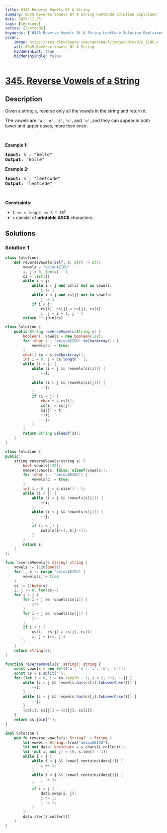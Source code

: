 ```yaml
---
title: 0345 Reverse Vowels Of A String
summary: 0345 Reverse Vowels Of A String LeetCode Solution Explained
date: 2022-11-25
tags: [leetcode]
series: [leetcode]
keywords: ["0345 Reverse Vowels Of A String LeetCode Solution Explained in all languages", "0345 Reverse Vowels Of A String", "LeetCode", "leetcode solution in Python3 C++ Java Go PHP Ruby Swift TypeScript Rust C# JavaScript C", "GeeksforGeeks", "InterviewBit", "Coding Ninjas", "HackerRank", "HackerEarth", "CodeChef", "TopCoder", "AlgoExpert", "freeCodeCamp", "Codeforces", "GitHub", "AtCoder", "Samir Paul"]
cover:
    image: https://res.cloudinary.com/samirpaul/image/upload/w_1100,c_fit,co_rgb:FFFFFF,l_text:Arial_75_bold:0345 Reverse Vowels Of A String - Solution Explained/problem-solving.webp
    alt: 0345 Reverse Vowels Of A String
    hiddenInList: true
    hiddenInSingle: false
---
```



# [345. Reverse Vowels of a String](https://leetcode.com/problems/reverse-vowels-of-a-string)


## Description

<p>Given a string <code>s</code>, reverse only all the vowels in the string and return it.</p>

<p>The vowels are <code>&#39;a&#39;</code>, <code>&#39;e&#39;</code>, <code>&#39;i&#39;</code>, <code>&#39;o&#39;</code>, and <code>&#39;u&#39;</code>, and they can appear in both lower and upper cases, more than once.</p>

<p>&nbsp;</p>
<p><strong class="example">Example 1:</strong></p>
<pre><strong>Input:</strong> s = "hello"
<strong>Output:</strong> "holle"
</pre><p><strong class="example">Example 2:</strong></p>
<pre><strong>Input:</strong> s = "leetcode"
<strong>Output:</strong> "leotcede"
</pre>
<p>&nbsp;</p>
<p><strong>Constraints:</strong></p>

<ul>
	<li><code>1 &lt;= s.length &lt;= 3 * 10<sup>5</sup></code></li>
	<li><code>s</code> consist of <strong>printable ASCII</strong> characters.</li>
</ul>

## Solutions

### Solution 1

<!-- tabs:start -->

```python
class Solution:
    def reverseVowels(self, s: str) -> str:
        vowels = "aeiouAEIOU"
        i, j = 0, len(s) - 1
        cs = list(s)
        while i < j:
            while i < j and cs[i] not in vowels:
                i += 1
            while i < j and cs[j] not in vowels:
                j -= 1
            if i < j:
                cs[i], cs[j] = cs[j], cs[i]
                i, j = i + 1, j - 1
        return "".join(cs)
```

```java
class Solution {
    public String reverseVowels(String s) {
        boolean[] vowels = new boolean[128];
        for (char c : "aeiouAEIOU".toCharArray()) {
            vowels[c] = true;
        }
        char[] cs = s.toCharArray();
        int i = 0, j = cs.length - 1;
        while (i < j) {
            while (i < j && !vowels[cs[i]]) {
                ++i;
            }
            while (i < j && !vowels[cs[j]]) {
                --j;
            }
            if (i < j) {
                char t = cs[i];
                cs[i] = cs[j];
                cs[j] = t;
                ++i;
                --j;
            }
        }
        return String.valueOf(cs);
    }
}
```

```cpp
class Solution {
public:
    string reverseVowels(string s) {
        bool vowels[128];
        memset(vowels, false, sizeof(vowels));
        for (char c : "aeiouAEIOU") {
            vowels[c] = true;
        }
        int i = 0, j = s.size() - 1;
        while (i < j) {
            while (i < j && !vowels[s[i]]) {
                ++i;
            }
            while (i < j && !vowels[s[j]]) {
                --j;
            }
            if (i < j) {
                swap(s[i++], s[j--]);
            }
        }
        return s;
    }
};
```

```go
func reverseVowels(s string) string {
	vowels := [128]bool{}
	for _, c := range "aeiouAEIOU" {
		vowels[c] = true
	}
	cs := []byte(s)
	i, j := 0, len(cs)-1
	for i < j {
		for i < j && !vowels[cs[i]] {
			i++
		}
		for i < j && !vowels[cs[j]] {
			j--
		}
		if i < j {
			cs[i], cs[j] = cs[j], cs[i]
			i, j = i+1, j-1
		}
	}
	return string(cs)
}
```

```ts
function reverseVowels(s: string): string {
    const vowels = new Set(['a', 'e', 'i', 'o', 'u']);
    const cs = s.split('');
    for (let i = 0, j = cs.length - 1; i < j; ++i, --j) {
        while (i < j && !vowels.has(cs[i].toLowerCase())) {
            ++i;
        }
        while (i < j && !vowels.has(cs[j].toLowerCase())) {
            --j;
        }
        [cs[i], cs[j]] = [cs[j], cs[i]];
    }
    return cs.join('');
}
```

```rust
impl Solution {
    pub fn reverse_vowels(s: String) -> String {
        let vowel = String::from("aeiouAEIOU");
        let mut data: Vec<char> = s.chars().collect();
        let (mut i, mut j) = (0, s.len() - 1);
        while i < j {
            while i < j && !vowel.contains(data[i]) {
                i += 1;
            }
            while i < j && !vowel.contains(data[j]) {
                j -= 1;
            }
            if i < j {
                data.swap(i, j);
                i += 1;
                j -= 1;
            }
        }
        data.iter().collect()
    }
}
```

<!-- tabs:end -->

<!-- end -->

